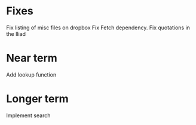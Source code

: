 # Fixes
Fix listing of misc files on dropbox
Fix Fetch dependency.
Fix quotations in the Iliad

# Near term
Add lookup function

# Longer term
Implement search
